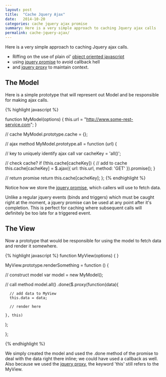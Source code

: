 ```yaml
---
layout: post
title:  "Cache Jquery Ajax"
date:   2014-10-20
categories: cache jquery ajax promise
summary: Here is a very simple approach to caching Jquery ajax calls
permalink: cache-jquery-ajax/
---
```


Here is a very simple approach to caching Jquery ajax calls.

* Riffing on the use of plain ol' [object oriented javascript](/object-oriented-javascript/)
* using [jquery promise](http://api.jquery.com/promise/) to avoid callback hell
* and [jquery proxy](http://api.jquery.com/jquery.proxy/) to maintain context.


## The Model
Here is a simple prototype that will represent out Model and be responsible for making ajax calls.

{% highlight javascript %}

function MyModel(options) {
	this.url = "http://www.some-rest-service.com";
}

// cache
MyModel.prototype.cache = {};

// ajax method
MyModel.prototype.all = function (url) {

  // key to uniquely identify ajax call
  var cacheKey = 'all()';

  // check cache?
  if (!this.cache[cacheKey])
  {
  	// add to cache
    this.cache[cacheKey] = $.ajax({
      url: this.url,
      method: 'GET'
    }).promise(); 
  }

  // return promise
  return this.cache[cacheKey];
};
{% endhighlight %}

Notice how we store the [jquery promise](http://api.jquery.com/promise/), which callers will use to fetch data. 

Unlike a regular jquery events (binds and triggers) which must be caught right at the moment, a jquery promise can be used at any point after it's completion.  This is perfect for caching where subsequent calls will definitely be too late for a triggered event.  


## The View

Now a prototype that would be responsible for using the model to fetch data and render it somewhere.

{% highlight javascript %}
function MyView(options) { }

MyView.prototype.renderSomething = function () {
  
  // construct model
  var model = new MyModel();

  // call method
  model.all()
    .done($.proxy(function(data){

  	  // add data to MyView
  	  this.data = data;

  	  // render here

    }, this)
  );

 };

{% endhighlight %}

We simply created the model and used the .done method of the promise to deal with the data right there inline; we could have used a callback as well.  Also because we used the [jquery proxy](http://api.jquery.com/jquery.proxy/), the keyword 'this' still refers to the MyView.
